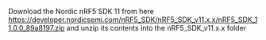 Download the Nordic nRF5 SDK 11  from here https://developer.nordicsemi.com/nRF5_SDK/nRF5_SDK_v11.x.x/nRF5_SDK_11.0.0_89a8197.zip
and unzip its contents into the nRF5_SDK_v11.x.x folder